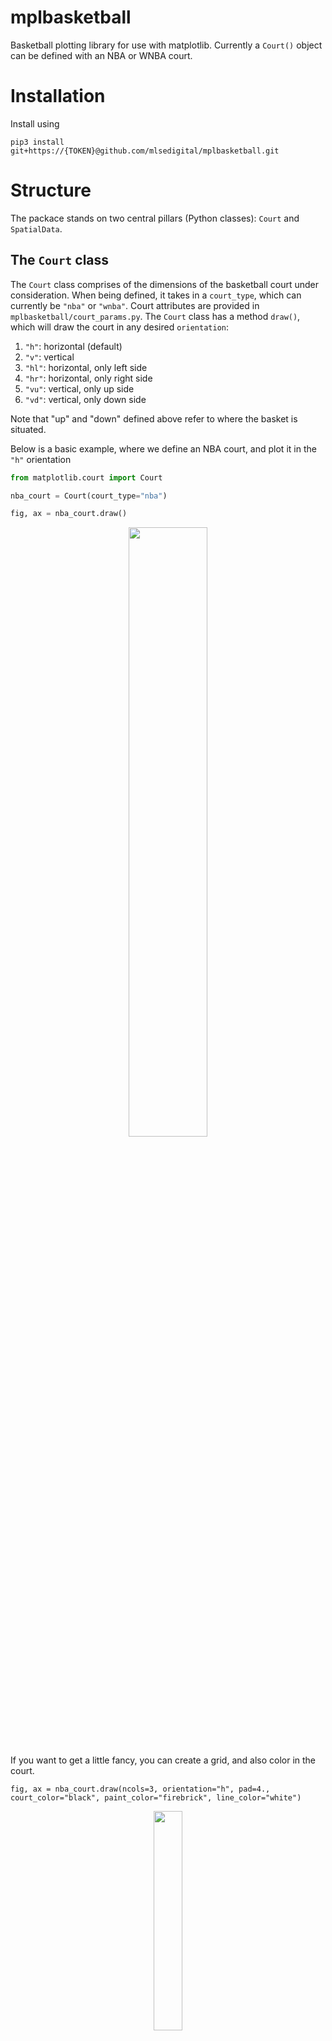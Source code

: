 # mplbasketball
Basketball plotting library for use with matplotlib. Currently a `Court()` object can be defined with an NBA or WNBA court. 

# Installation
Install using 
```
pip3 install git+https://{TOKEN}@github.com/mlsedigital/mplbasketball.git 
```

# Structure

The packace stands on two central pillars (Python classes): `Court` and `SpatialData`. 

## The `Court` class
The `Court` class comprises of the dimensions of the basketball court under consideration. When being defined, it takes in a `court_type`, which can currently be `"nba"` or `"wnba"`. Court attributes are provided in `mplbasketball/court_params.py`. The `Court` class has a method `draw()`, which will draw the court in any desired `orientation`:
1. `"h"`: horizontal (default) 
2. `"v"`: vertical
3. `"hl"`: horizontal, only left side
4. `"hr"`: horizontal, only right side
5. `"vu"`: vertical, only up side
6. `"vd"`: vertical, only down side

Note that "up" and "down" defined above refer to where the basket is situated. 

Below is a basic example, where we define an NBA court, and plot it in the `"h"` orientation

```python
from matplotlib.court import Court

nba_court = Court(court_type="nba")

fig, ax = nba_court.draw()
```
<p align="center">
  <img src="./figs/court_h.png" width="50%">
</p>


If you want to get a little fancy, you can create a grid, and also color in the court.

```
fig, ax = nba_court.draw(ncols=3, orientation="h", pad=4., court_color="black", paint_color="firebrick", line_color="white")
```
<p align="center">
  <img src="./figs/court_h_grid.png" width="30%">
</p>

In the above, `ax` can now be subscripted to plot different things on each of the courts, just like a `plt.subplots()` call. See below for examples.

## The `SpatialData` superclass and `Provider` subclasses

Now that we have a court, we want to plot things on it. Basketball data from data provides is provided in the horizontal (`"h"`) orientation, and usually has the origin situated either at center court, or on the top-left. `mplbasketball` courts are drawn by assuming that the origin is at center court, so we need a framework to be able to accept data from different providers, and transform them seamlessly to enable plotting in the package. 

Enter the `SpatialData` class. Essentially, it can be initialized using the raw `x` and `y` data, along with the `Court` object on which they will be plotted. At a practical level, each provider will have an associated subclass of `SpatialData`, where a unique `standardize()` function will bring it to the correct coordinates for plotting using `mplbasketball`. 

As an example, consider Hawkeye data. It is given to us with the following attributes:
1. It is in a left-handed coordinate system.
2. It can have an origin either at the center or at the top left. 

We thus have a `Hawkeye` subclass of `SpatialData`, which when initialized, takes the above points into account and transforms the `x` and `y` data into `mplbasketball` coordinates. 

```
from mplbasketball.court import Court
from mplbasketball.dataclass import Hawkeye

wnba_court = Court(court_type="wnba")
x = # random x data
y = # random y data
print(f"x={x[:10]}, y={y[:10]}")
sd = Hawkeye(x, y, wnba_court, origin="top-left")
print(f"x={sd.x[:10]}, y={sd.y[:10]}")
```
### Transforming data
The true power of using the `SpatialData` class is seen when plotting in different orientations. Say we have some Hawkeye tracking data, with the origin at the top-left. 
```
import xarray as xr
from mplbasketball.court import Court
from mplbasketball.dataclass import Hawkeye

data = xr.load_dataset("/path/to/data.nc)
player_id = data.coords["player_id"].values[3]
joint = "mid_hip"

# Load some x, y data
x = data_new_coords["player_position"].sel(player_id=player_id, joint=joint).values[:, 0]
y = data_new_coords["player_position"].sel(player_id=player_id, joint=joint).values[:, 1]

# Set up a court
nba_court = Court(court_type="nba")

# Load x, y into a Hawkeye object
sd = dc.Hawkeye(x, y, nba_court, lhcs=True, origin="top-left")

fig, ax = nba_court.draw()

ax.scatter(x=sd.x, y=sd.y, s=0.1, alpha=0.5, zorder=0)
```
<p align="center">
  <img src="./figs/tracking_1.png" width="50%">
</p>

What if we now wanted to plot this on a vertical court? Easy!

```
# Draw a new vertical court 
fig, ax = nba_court.draw(orientation="v")
x_v, y_v = sd.transform("v")
ax.scatter(x=x_v, y=y_v)
```
<p align="center">
  <img src="./figs/tracking_v.png" width="30%">
</p>

### Normalizing to a side of the court
Say we had data on both sides of a court, and wanted to normalize it to only take place on one side. Here is an example: I have a list of jumps from the season, stored in a `.pkl` file. Jumps are classed into offensive and defensive jumps:
```
import pandas as pd
import matplotlib.pyplot as plt
from mplbasketball.court import Court

jumps = pd.read_pickle("jumps.pkl")

# Get x, y components of offensive and defensive jumps
off_jumps_x = jumps.loc[jumps["jump_type"]=="Offensive", "jump_x_position"]
off_jumps_y = jumps.loc[jumps["jump_type"]=="Offensive", "jump_y_position"]
off_jumps_x, off_jumps_y = normalize_to_left_side_array(off_jumps_x, off_jumps_y)

def_jumps_x = jumps.loc[jumps["jump_type"]=="Defensive", "jump_x_position"]
def_jumps_y = jumps.loc[jumps["jump_type"]=="Defensive", "jump_y_position"]
def_jumps_x, def_jumps_y = normalize_to_left_side_array(def_jumps_x, def_jumps_y)

```
Plotting them on a full horizontal court is easy:

```
nba_court = Court(court_type="nba)

sd_off = Hawkeye(off_jumps_x, off_jumps_y, nba_court)
sd_def = Hawkeye(def_jumps_x, def_jumps_y, nba_court)

fig, ax = nba_court.draw()

ax.scatter(x=sd_off.x, y=sd_off.y, s=2, zorder=0, label="Offensive")
ax.scatter(x=sd_def.x, y=sd_def.y, s=2, zorder=0, label="Defensive")
plt.legend()
```
<p align="center">
  <img src="./figs/jumps_raw.png" width="50%">
</p>

That's no good.. all the jumps are all over the place. Say I wanted to send all the offensive jumps to the left and all the defensive ones to the right. e.a.s.y.
```
x_off_l, y_off_l = sd_off.transform("hl")  # transform to "horizontal-left side
x_def_r, y_def_r = sd_def.transform("hr")  # transform to "horizontal-right side

fig, ax = nba_court.draw()

ax.scatter(x=x_off_l, y=y_off_l, s=2, zorder=0, label="Offensive")
ax.scatter(x=x_def_r, y=y_def_r, s=2, zorder=0, label="Defensive")
```
<p align="center">
  <img src="./figs/jumps_normalized.png" width="50%">
</p>

We can plot the above as two half court plots, and have them be vertical:
```
x_off_d, y_off_d = sd_off.transform("vd")  # transform to "horizontal-left side
x_def_d, y_def_d = sd_def.transform("vd")  # transform to "horizontal-right side

fig, ax = nba_court.draw(ncols=2, orientation="vd")

ax[0].set_title("Offensive jumps", font="Helvetica")
ax[0].scatter(x=x_off_d, y=y_off_d, s=2, zorder=0, label="Offensive", c="tab:blue")
ax[1].set_title("Defensive jumps", font="Helvetica")
ax[1].scatter(x=x_def_d, y=y_def_d, s=2, zorder=0, label="Defensive", c="tab:orange")
```

<p align="center">
  <img src="./figs/jumps_separated.png" width="70%">
</p>

# Other features

## Heat maps 
Using where we left off with the jumps example, we are able to visualizze the same data as a heatmap:
```
# Redraw court with different line_color because heatmap is dark
fig, ax = nba_court.draw(ncols=2, orientation="vd", line_color="white")

ax[0].set_title("Offensive jumps", font="Helvetica")
hm.heatmap(ax[0], x_off_d, y_off_d, grid_x=300, grid_y=300, sigma=10.)
ax[1].set_title("Defensive jumps", font="Helvetica")
hm.heatmap(ax[1], x_def_d, y_def_d, grid_x=300, grid_y=300, sigma=10.)
```

<p align="center">
  <img src="./figs/heatmap.png" width="70%">
</p>

## Upcoming

1. NBA API support. 
